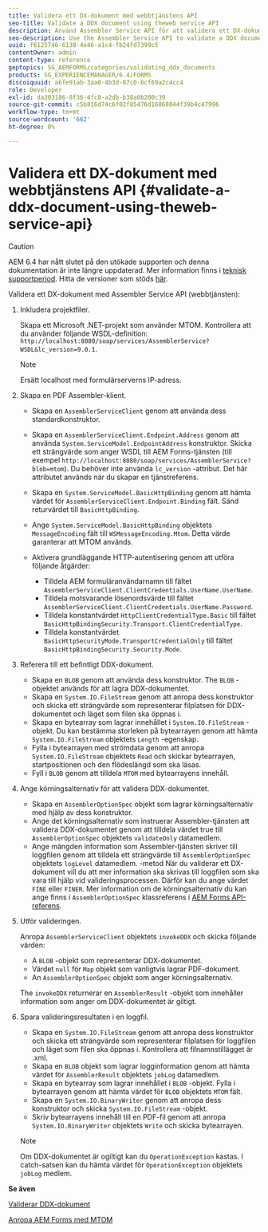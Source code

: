 ```yaml
---
title: Validera ett DX-dokument med webbtjänstens API
seo-title: Validate a DDX document using theweb service API
description: Använd Assembler Service API för att validera ett DX-dokument.
seo-description: Use the Assembler Service API to validate a DDX document.
uuid: f6125746-6138-4e46-a1c4-fb24fd7399c5
contentOwner: admin
content-type: reference
geptopics: SG_AEMFORMS/categories/validating_ddx_documents
products: SG_EXPERIENCEMANAGER/6.4/FORMS
discoiquuid: a6fe91ab-3aa0-4b3d-87c0-6cf69a2c4cc4
role: Developer
exl-id: da303186-8f36-4fc8-a2db-b38a0b200c39
source-git-commit: c5b816d74c6f02f85476d16868844f39b4c47996
workflow-type: tm+mt
source-wordcount: '662'
ht-degree: 0%

---
```


# Validera ett DX-dokument med webbtjänstens API {#validate-a-ddx-document-using-theweb-service-api}

>[!CAUTION]
>
>AEM 6.4 har nått slutet på den utökade supporten och denna dokumentation är inte längre uppdaterad. Mer information finns i [teknisk supportperiod](https://helpx.adobe.com/support/programs/eol-matrix.html). Hitta de versioner som stöds [här](https://experienceleague.adobe.com/docs/).

Validera ett DX-dokument med Assembler Service API (webbtjänsten):

1. Inkludera projektfiler.

   Skapa ett Microsoft .NET-projekt som använder MTOM. Kontrollera att du använder följande WSDL-definition: `http://localhost:8080/soap/services/AssemblerService?WSDL&lc_version=9.0.1`.

   >[!NOTE]
   >
   >Ersätt localhost med formulärserverns IP-adress.

1. Skapa en PDF Assembler-klient.

   * Skapa en `AssemblerServiceClient` genom att använda dess standardkonstruktor.
   * Skapa en `AssemblerServiceClient.Endpoint.Address` genom att använda `System.ServiceModel.EndpointAddress` konstruktor. Skicka ett strängvärde som anger WSDL till AEM Forms-tjänsten (till exempel `http://localhost:8080/soap/services/AssemblerService?blob=mtom`). Du behöver inte använda `lc_version` -attribut. Det här attributet används när du skapar en tjänstreferens.
   * Skapa en `System.ServiceModel.BasicHttpBinding` genom att hämta värdet för `AssemblerServiceClient.Endpoint.Binding` fält. Sänd returvärdet till `BasicHttpBinding`.
   * Ange `System.ServiceModel.BasicHttpBinding` objektets `MessageEncoding` fält till `WSMessageEncoding.Mtom`. Detta värde garanterar att MTOM används.
   * Aktivera grundläggande HTTP-autentisering genom att utföra följande åtgärder:

      * Tilldela AEM formuläranvändarnamn till fältet `AssemblerServiceClient.ClientCredentials.UserName.UserName`.
      * Tilldela motsvarande lösenordsvärde till fältet `AssemblerServiceClient.ClientCredentials.UserName.Password`.
      * Tilldela konstantvärdet `HttpClientCredentialType.Basic` till fältet `BasicHttpBindingSecurity.Transport.ClientCredentialType`.
      * Tilldela konstantvärdet `BasicHttpSecurityMode.TransportCredentialOnly` till fältet `BasicHttpBindingSecurity.Security.Mode`.

1. Referera till ett befintligt DDX-dokument.

   * Skapa en `BLOB` genom att använda dess konstruktor. The `BLOB` -objektet används för att lagra DDX-dokumentet.
   * Skapa en `System.IO.FileStream` genom att anropa dess konstruktor och skicka ett strängvärde som representerar filplatsen för DDX-dokumentet och läget som filen ska öppnas i.
   * Skapa en bytearray som lagrar innehållet i `System.IO.FileStream` -objekt. Du kan bestämma storleken på bytearrayen genom att hämta `System.IO.FileStream` objektets `Length` -egenskap.
   * Fylla i bytearrayen med strömdata genom att anropa `System.IO.FileStream` objektets `Read` och skickar bytearrayen, startpositionen och den flödeslängd som ska läsas.
   * Fyll i `BLOB` genom att tilldela `MTOM` med bytearrayens innehåll.

1. Ange körningsalternativ för att validera DDX-dokumentet.

   * Skapa en `AssemblerOptionSpec` objekt som lagrar körningsalternativ med hjälp av dess konstruktor.
   * Ange det körningsalternativ som instruerar Assembler-tjänsten att validera DDX-dokumentet genom att tilldela värdet true till `AssemblerOptionSpec` objektets `validateOnly` datamedlem.
   * Ange mängden information som Assembler-tjänsten skriver till loggfilen genom att tilldela ett strängvärde till `AssemblerOptionSpec` objektets `logLevel` datamedlem. -metod När du validerar ett DX-dokument vill du att mer information ska skrivas till loggfilen som ska vara till hjälp vid valideringsprocessen. Därför kan du ange värdet `FINE` eller `FINER`. Mer information om de körningsalternativ du kan ange finns i `AssemblerOptionSpec` klassreferens i [AEM Forms API-referens](https://www.adobe.com/go/learn_aemforms_javadocs_63_en).

1. Utför valideringen.

   Anropa `AssemblerServiceClient` objektets `invokeDDX` och skicka följande värden:

   * A `BLOB` -objekt som representerar DDX-dokumentet.
   * Värdet `null` för `Map` objekt som vanligtvis lagrar PDF-dokument.
   * An `AssemblerOptionSpec` objekt som anger körningsalternativ.

   The `invokeDDX` returnerar en `AssemblerResult` -objekt som innehåller information som anger om DDX-dokumentet är giltigt.

1. Spara valideringsresultaten i en loggfil.

   * Skapa en `System.IO.FileStream` genom att anropa dess konstruktor och skicka ett strängvärde som representerar filplatsen för loggfilen och läget som filen ska öppnas i. Kontrollera att filnamnstillägget är .xml.
   * Skapa en `BLOB` objekt som lagrar logginformation genom att hämta värdet för `AssemblerResult` objektets `jobLog` datamedlem.
   * Skapa en bytearray som lagrar innehållet i `BLOB` -objekt. Fylla i bytearrayen genom att hämta värdet för `BLOB` objektets `MTOM` fält.
   * Skapa en `System.IO.BinaryWriter` genom att anropa dess konstruktor och skicka `System.IO.FileStream` -objekt.
   * Skriv bytearrayens innehåll till en PDF-fil genom att anropa `System.IO.BinaryWriter` objektets `Write` och skicka bytearrayen.

   >[!NOTE]
   >
   >Om DDX-dokumentet är ogiltigt kan du `OperationException` kastas. I catch-satsen kan du hämta värdet för `OperationException` objektets `jobLog` medlem.

**Se även**

[Validerar DDX-dokument](/help/forms/developing/validating-ddx-documents.md#validating-ddx-documents)

[Anropa AEM Forms med MTOM](/help/forms/developing/invoking-aem-forms-using-web.md#invoking-aem-forms-using-mtom)
